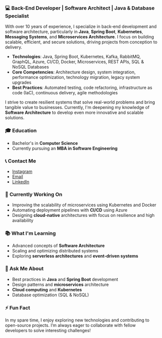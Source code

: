 <h3>💻 <strong>Back-End Developer | Software Architect | Java & Database Specialist</strong></h3>

<p>With over 10 years of experience, I specialize in back-end development and software architecture, particularly in <strong>Java</strong>, <strong>Spring Boot</strong>, <strong>Kubernetes</strong>, <strong>Messaging Systems</strong>, and <strong>Microservices Architecture</strong>. I focus on building scalable, efficient, and secure solutions, driving projects from conception to delivery.</p>

<ul>
  <li><strong>Technologies</strong>: Java, Spring Boot, Kubernetes, Kafka, RabbitMQ, GraphQL, Azure, CI/CD, Docker, Microservices, REST APIs, SQL & NoSQL Databases</li>
  <li><strong>Core Competencies</strong>: Architecture design, system integration, performance optimization, technology migration, legacy system upgrades</li>
  <li><strong>Best Practices</strong>: Automated testing, code refactoring, infrastructure as code (IaC), continuous delivery, agile methodologies</li>
</ul>

<p>I strive to create resilient systems that solve real-world problems and bring tangible value to businesses. Currently, I'm deepening my knowledge of <strong>Software Architecture</strong> to develop even more innovative and scalable solutions.</p>

<h3>🎓 <strong>Education</strong></h3>
<ul>
  <li>Bachelor's in <strong>Computer Science</strong></li>
  <li>Currently pursuing an <strong>MBA in Software Engineering</strong></li>
</ul>

<h3>📞 <strong>Contact Me</strong></h3>

<ul>
  <li><a href="https://instagram.com/tuanybsantos_89" target="_blank">Instagram</a></li>
  <li><a href="mailto:tuanybsantos@gmail.com">Email</a></li>
  <li><a href="https://www.linkedin.com/in/tuanybsantos" target="_blank">LinkedIn</a></li>
</ul>

<h3>🚀 <strong>Currently Working On</strong></h3>

<ul>
  <li>Improving the scalability of microservices using Kubernetes and Docker</li>
  <li>Automating deployment pipelines with <strong>CI/CD</strong> using Azure</li>
  <li>Designing <strong>cloud-native</strong> architectures with focus on resilience and high availability</li>
</ul>

<h3>📚 <strong>What I'm Learning</strong></h3>

<ul>
  <li>Advanced concepts of <strong>Software Architecture</strong></li>
  <li>Scaling and optimizing distributed systems</li>
  <li>Exploring <strong>serverless architectures</strong> and <strong>event-driven systems</strong></li>
</ul>

<h3>💬 <strong>Ask Me About</strong></h3>

<ul>
  <li>Best practices in <strong>Java</strong> and <strong>Spring Boot</strong> development</li>
  <li>Design patterns and <strong>microservices</strong> architecture</li>
  <li><strong>Cloud computing</strong> and <strong>Kubernetes</strong></li>
  <li>Database optimization (SQL & NoSQL)</li>
</ul>

<h3>⚡ <strong>Fun Fact</strong></h3>

<p>In my spare time, I enjoy exploring new technologies and contributing to open-source projects. I’m always eager to collaborate with fellow developers to solve interesting challenges!</p>
